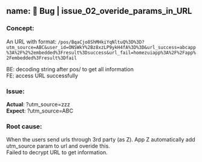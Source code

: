 ## name: 🐞 Bug | issue_02_overide_params_in_URL
### Concept:
An URL with format: `/pos/BqaCjo8ShMHkiYqNltuQ%3D%3D?utm_source=ABC&user_id=ONSWkY%2Bz8xzLP9ykH4fA%3D%3D&url_success=abcapp%3A%2F%2%2embedded%3Fresult%3Dsuccess&url_fail=homezuiapp%3A%2F%2Fapp%2Fembedded%3Fresult%3Dfail` </br>


BE: decoding string after pos/ to get all information </br>
FE: access URL successfully </br>
### Issue: 
**Actual**: ?utm_source=zzz </br>
**Expect**: ?utm_source=ABC


### Root cause:
When the users send urls through 3rd party (as Z). App Z automatically add utm_source param to url and overide this.  </br> 
Failed to decrypt URL to get information.
